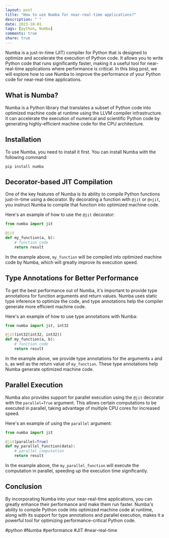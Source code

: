 ```yaml
---
layout: post
title: "How to use Numba for near-real-time applications?"
description: " "
date: 2023-10-01
tags: [python, Numba]
comments: true
share: true
---
```


Numba is a just-in-time (JIT) compiler for Python that is designed to optimize and accelerate the execution of Python code. It allows you to write Python code that runs significantly faster, making it a useful tool for near-real-time applications where performance is critical. In this blog post, we will explore how to use Numba to improve the performance of your Python code for near-real-time applications.

## What is Numba?

Numba is a Python library that translates a subset of Python code into optimized machine code at runtime using the LLVM compiler infrastructure. It can accelerate the execution of numerical and scientific Python code by generating highly-efficient machine code for the CPU architecture.

## Installation

To use Numba, you need to install it first. You can install Numba with the following command:
```
pip install numba
```

## Decorator-based JIT Compilation

One of the key features of Numba is its ability to compile Python functions just-in-time using a decorator. By decorating a function with `@jit` or `@njit`, you instruct Numba to compile that function into optimized machine code.

Here's an example of how to use the `@jit` decorator:
```python
from numba import jit

@jit
def my_function(a, b):
    # function code
    return result
```

In the example above, `my_function` will be compiled into optimized machine code by Numba, which will greatly improve its execution speed.

## Type Annotations for Better Performance

To get the best performance out of Numba, it's important to provide type annotations for function arguments and return values. Numba uses static type inference to optimize the code, and type annotations help the compiler generate more efficient machine code.

Here's an example of how to use type annotations with Numba:
```python
from numba import jit, int32

@jit(int32(int32, int32))
def my_function(a, b):
    # function code
    return result
```

In the example above, we provide type annotations for the arguments `a` and `b`, as well as the return value of `my_function`. These type annotations help Numba generate optimized machine code.

## Parallel Execution

Numba also provides support for parallel execution using the `@jit` decorator with the `parallel=True` argument. This allows certain computations to be executed in parallel, taking advantage of multiple CPU cores for increased speed.

Here's an example of using the `parallel` argument:
```python
from numba import jit

@jit(parallel=True)
def my_parallel_function(data):
    # parallel computation
    return result
```

In the example above, the `my_parallel_function` will execute the computation in parallel, speeding up the execution time significantly.

## Conclusion

By incorporating Numba into your near-real-time applications, you can greatly enhance their performance and make them run faster. Numba's ability to compile Python code into optimized machine code at runtime, along with its support for type annotations and parallel execution, makes it a powerful tool for optimizing performance-critical Python code.

#python #Numba #performance #JIT #near-real-time
